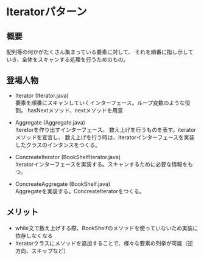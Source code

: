 # Iteratorパターン

## 概要
配列等の何かがたくさん集まっている要素に対して、
それを順番に指し示していき、全体をスキャンする処理を行うためのもの。

## 登場人物
- Iterator (Iterator.java)  
要素を順番にスキャンしていくインターフェース。ループ変数のような役割。
hasNextメソッド、nextメソッドを用意

- Aggregate (Aggregate.java)  
Iteretorを作り出すインターフェース。
数え上げを行うものを表す。iteratorメソッドを宣言し、
数え上げを行う時は、Iteratorインターフェースを実装したクラスのインタンスをつくる。

- ConcreateIterator (BookShelfIterator.java)  
Iteratorインターフェースを実装する。スキャンするために必要な情報をもつ。

- ConcreateAggregate (BookShelf.java)  
Aggregateを実装する。ConcreateIteratorをつくる。

## メリット
- while文で数え上げする際、BookShelfのメソッドを使っていないため実装に依存しなくなる
- Iteratorクラスにメソッドを追加することで、様々な要素の列挙が可能（逆方向、スキップなど）

